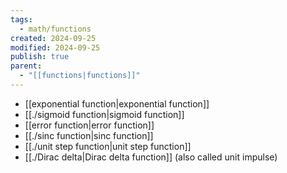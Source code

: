 ```yaml
---
tags:
  - math/functions
created: 2024-09-25
modified: 2024-09-25
publish: true
parent:
  - "[[functions|functions]]"
---
```

- [[exponential function|exponential function]]
- [[./sigmoid function|sigmoid function]]
- [[error function|error function]]
- [[./sinc function|sinc function]]
- [[./unit step function|unit step function]]
- [[./Dirac delta|Dirac delta function]] (also called unit impulse)